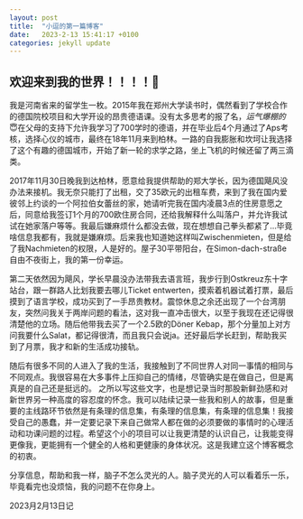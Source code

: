 ```yaml
---
layout: post
title:  "小逗的第一篇博客"
date:   2023-2-13 15:41:17 +0100
categories: jekyll update
---
```


## 欢迎来到我的世界！！！！🤭 

我是河南省来的留学生一枚。2015年我在郑州大学读书时，偶然看到了学校合作的德国院校项目和大学开设的昂贵德语课。没有太多思考的报了名，*运气爆棚的*😇在父母的支持下允许我学习了700学时的德语，并在毕业后4个月通过了Aps考核，选择心仪的城市，最终在18年11月来到柏林。一路的自我膨胀和坎坷让我选择了这个有趣的德国城市，开始了新一轮的求学之路，坐上飞机的时候还留了两三滴类。

2017年11月30日晚我到达柏林，愿意给我提供帮助的郑大学长，因为德国飓风没办法来接机。我无奈只能打了出租，交了35欧元的出租车费，来到了我在国内爱彼邻上约谈的一个阿拉伯女蕾丝的家，她请听完我在国内凌晨3点的住房意愿之后，同意给我签订1个月的700欧住房合同，还给我解释什么叫落户，并允许我试试在她家落户等等。我最后嫌麻烦什么都没去做，现在想想自己拳头都紧了...毕竟啥信息我都有，我就是嫌麻烦。后来我也知道她这样叫Zwischenmieten，但是给了我Nachmieten的权限，人是好的。屋子30平带阳台，在Simon-dach-straße自由不夜街上，我的第一份幸运。 

第二天依然因为飓风，学长早晨没办法带我去语言班，我步行到Ostkreuz东十字站台，跟一群路人比划我要去哪儿Ticket entwerten，摸索着机器试着打票，最后摸到了语言学校，成功买到了一手昂贵教材。震惊休息之余还出现了一个台湾朋友，突然问我关于两岸问题的看法，这对我一直冲击很大，以至于我现在还记得很清楚他的立场。随后他带我去买了一个2.5欧的Döner Kebap，那个分量加上对方问我要什么Salat，都记得很清，而且我只会说ja。还好最后学长赶到，帮助我买到了月票，我才和新的生活成功接轨。

随后有很多不同的人进入了我的生活，我接触到了不同世界人对同一事情的相同与不同观点。我很容易在大多事件上压抑自己的情绪，尽管确实是在做自己，但是离真是的自己还是挺远的。
之所以写这些文字，也是想记录当时那股新鲜劲感和对新世界另一种高度的容忍度的怀念。我可以陆续记录一些我和别人的故事，但是重要的主线路环节依然是有条理的信息集，有条理的信息集，有条理的信息集！我接受自己的愚蠢，并一定要记录下来自己做常人都在做的必须要做的事情时的心理活动和功课问题的过程。希望这个小的项目可以让我更清楚的认识自己，让我能变得更像我，更能拥有一个健全的人格和更健康的身体状况。这是我建立这个博客概念的初衷。

分享信息，帮助和我一样，脑子不怎么灵光的人。脑子灵光的人可以看着乐一乐，毕竟看完也没烦恼，我的问题不在你身上。

2023月2月13日记
